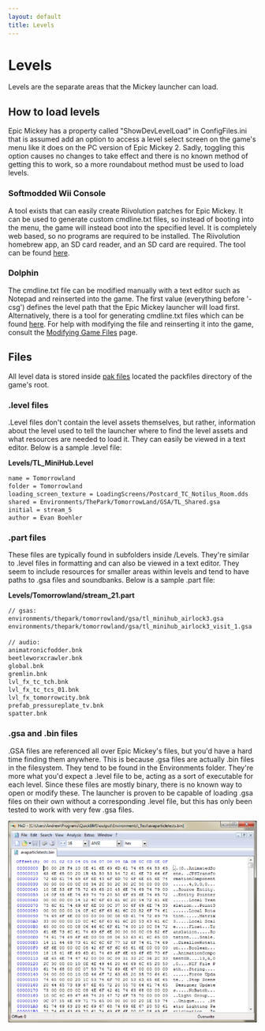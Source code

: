 ```yaml
---
layout: default
title: Levels
---
```


# Levels

Levels are the separate areas that the Mickey launcher can load.

## How to load levels
Epic Mickey has a property called "ShowDevLevelLoad" in ConfigFiles.ini that is assumed add an option to access a level select screen on the game's menu like it does on the PC version of Epic Mickey 2. Sadly, toggling this option causes no changes to take effect and there is no known method of getting this to work, so a more roundabout method must be used to load levels.

### Softmodded Wii Console
A tool exists that can easily create Riivolution patches for Epic Mickey. It can be used to generate custom cmdline.txt files, so instead of booting into the menu, the game will instead boot into the specified level. It is completely web based, so no programs are required to be installed. The Riivolution homebrew app, an SD card reader, and an SD card are required. The tool can be found [here](./tools/cmdline/).

### Dolphin
The cmdline.txt file can be modified manually with a text editor such as Notepad and reinserted into the game. The first value (everything before '-csg') defines the level path that the Epic Mickey launcher will load first. Alternatively, there is a tool for generating cmdline.txt files which can be found [here](./tools/cmdline/). For help with modifying the file and reinserting it into the game, consult the [Modifying Game Files](./modifying-game-files) page.

## Files
All level data is stored inside [pak files](./pak-files) located the packfiles directory of the game's root.

### .level files
.Level files don't contain the level assets themselves, but rather, information about the level used to tell the launcher where to find the level assets and what resources are needed to load it. They can easily be viewed in a text editor. Below is a sample .level file:

**Levels/TL_MiniHub.Level**
```
name = Tomorrowland
folder = Tomorrowland
loading_screen_texture = LoadingScreens/Postcard_TC_Notilus_Room.dds
shared = Environments/ThePark/TomorrowLand/GSA/TL_Shared.gsa
initial = stream_5
author = Evan Boehler
```

###  .part files
These files are typically found in subfolders inside /Levels. They're similar to .level files in formatting and can also be viewed in a text editor. They seem to include resources for smaller areas within levels and tend to have paths to .gsa files and soundbanks. Below is a sample .part file:

**Levels/Tomorrowland/stream_21.part**
```
// gsas:
environments/thepark/tomorrowland/gsa/tl_minihub_airlock3.gsa
environments/thepark/tomorrowland/gsa/tl_minihub_airlock3_visit_1.gsa

// audio:
animatronicfodder.bnk
beetleworxcrawler.bnk
global.bnk
gremlin.bnk
lvl_fx_tc_tch.bnk
lvl_fx_tc_tcs_01.bnk
lvl_fx_tomorrowcity.bnk
prefab_pressureplate_tv.bnk
spatter.bnk
```

### .gsa and .bin files
.GSA files are referenced all over Epic Mickey's files, but you'd have a hard time finding them anywhere. This is because .gsa files are actually .bin files in the filesystem. They tend to be found in the Environments folder. They're more what you'd expect a .level file to be, acting as a sort of executable for each level. Since these files are mostly binary, there is no known way to open or modify these. The launcher is proven to be capable of loading .gsa files on their own without a corresponding .level file, but this has only been tested to work with very few .gsa files.

<img src="/site-images/gsa-file.png" class="article-image">
